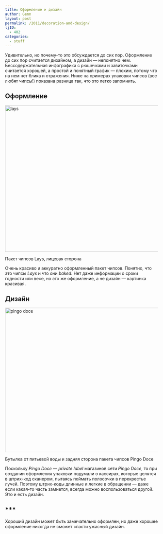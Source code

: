 ```yaml
---
title: Оформление и дизайн
author: Genn
layout: post
permalink: /2011/decoration-and-design/
ljID:
  - 402
categories:
  - stuff
---
```

Удивительно, но почему-то это обсуждается до сих пор. Оформление до сих пор считается дизайном, а дизайн — непонятно чем. Бессодержательная инфографика с рюшечками и завиточками считается хорошей, а простой и понятный график — плохим, потому что на нем нет блика и отражения. Ниже на примерах упаковки чипсов (все любят чипсы!) показана разница так, что это легко запомнить.<!--more-->

## Оформление

<img src="http://mega.genn.org/=^_^=/uploads/2011/09/lays.jpg" alt="lays" width="636" height="482" />

<p class="imgdesc">
  Пакет чипсов Lays, лицевая сторона
</p>

Очень красиво и аккуратно оформленный пакет чипсов. Понятно, что это чипсы *Lays* и что они *baked*. Нет даже информации о сроки годности или весе, но это же оформление, а не дизайн — картинка красивая.

## Дизайн

<img src="http://mega.genn.org/=^_^=/uploads/2011/09/design.jpg" alt="pingo doce" width="636" height="475" />

<p class="imgdesc">
  Бутылка от питьевой воды и задняя сторона пакета чипсов Pingo Doce
</p>

Поскольку *Pingo Doce* — *private label* магазинов сети *Pingo Doce*, то при создании оформления упаковки подумали о кассирах, которые целятся в штрих-код сканером, пытаясь поймать полосочки в перекрестье лучей. Поэтому штрих-коды длинные и легкие в обращении — даже если какая-то часть замнется, всегда можно воспользоваться другой. Это и есть дизайн.

## \***

Хороший дизайн может быть замечательно оформлен, но даже хорошее оформление никогда не сможет спасти ужасный дизайн.